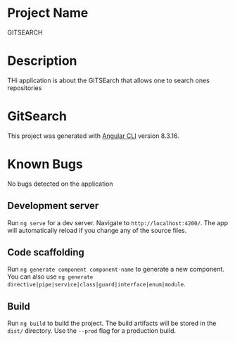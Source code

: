# Project Name
 GITSEARCH

#  Description
THi application is about the GITSEarch that allows one to search ones repositories 

# GitSearch

This project was generated with [Angular CLI](https://github.com/angular/angular-cli) version 8.3.16.


# Known Bugs

No bugs detected on the application

## Development server

Run `ng serve` for a dev server. Navigate to `http://localhost:4200/`. The app will automatically reload if you change any of the source files.

## Code scaffolding

Run `ng generate component component-name` to generate a new component. You can also use `ng generate directive|pipe|service|class|guard|interface|enum|module`.

## Build

Run `ng build` to build the project. The build artifacts will be stored in the `dist/` directory. Use the `--prod` flag for a production build.

